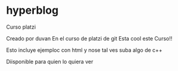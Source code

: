 # hyperblog
Curso platzi

Creado por duvan En el curso de platzi de git
Esta cool este Curso!!

Esto incluye ejemploc con html y nose tal ves suba algo de c++

Diisponible para quien lo quiera ver